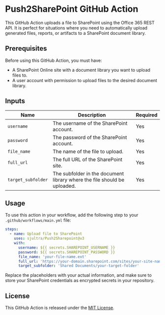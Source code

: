 # Push2SharePoint GitHub Action

This GitHub Action uploads a file to SharePoint using the Office 365 REST API. It is perfect for situations where you need to automatically upload generated files, reports, or artifacts to a SharePoint document library.

## Prerequisites

Before using this GitHub Action, you must have:

- A SharePoint Online site with a document library you want to upload files to.
- A user account with permission to upload files to the desired document library.

## Inputs

| Name             | Description                                          | Required |
| ---------------- | ---------------------------------------------------- | -------- |
| `username`       | The username of the SharePoint account.              | Yes      |
| `password`       | The password of the SharePoint account.              | Yes      |
| `file_name`      | The name of the file to upload.                      | Yes      |
| `full_url`       | The full URL of the SharePoint site.                 | Yes      |
| `target_subfolder` | The subfolder in the document library where the file should be uploaded. | Yes |

## Usage

To use this action in your workflow, add the following step to your `.github/workflows/main.yml` file:

```yaml
steps:
  - name: Upload file to SharePoint
    uses: sjultra/Push2Sharepoint@v3
    with:
      username: ${{ secrets.SHAREPOINT_USERNAME }}
      password: ${{ secrets.SHAREPOINT_PASSWORD }}
      file_name: 'your-file-name.ext'
      full_url: 'https://your-domain.sharepoint.com/sites/your-site-name'
      target_subfolder: 'Shared Documents/your-target-folder'
 ```
Replace the placeholders with your actual information, and make sure to store your SharePoint credentials as encrypted secrets in your repository.

## License
This GitHub Action is released under the [MIT License](./LICENSE).

